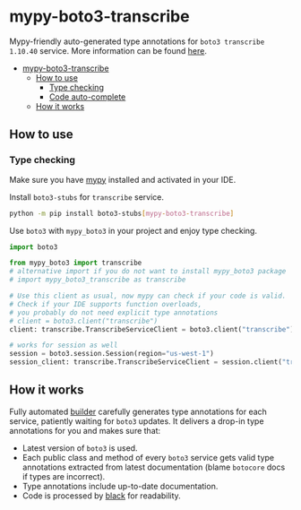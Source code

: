 # mypy-boto3-transcribe

Mypy-friendly auto-generated type annotations for `boto3 transcribe 1.10.40` service.
More information can be found [here](https://github.com/vemel/mypy_boto3).

- [mypy-boto3-transcribe](#mypy-boto3-transcribe)
  - [How to use](#how-to-use)
    - [Type checking](#type-checking)
    - [Code auto-complete](#code-auto-complete)
  - [How it works](#how-it-works)

## How to use

### Type checking

Make sure you have [mypy](https://github.com/python/mypy) installed and activated in your IDE.

Install `boto3-stubs` for `transcribe` service.

```bash
python -m pip install boto3-stubs[mypy-boto3-transcribe]
```

Use `boto3` with `mypy_boto3` in your project and enjoy type checking.

```python
import boto3

from mypy_boto3 import transcribe
# alternative import if you do not want to install mypy_boto3 package
# import mypy_boto3_transcribe as transcribe

# Use this client as usual, now mypy can check if your code is valid.
# Check if your IDE supports function overloads,
# you probably do not need explicit type annotations
# client = boto3.client("transcribe")
client: transcribe.TranscribeServiceClient = boto3.client("transcribe")

# works for session as well
session = boto3.session.Session(region="us-west-1")
session_client: transcribe.TranscribeServiceClient = session.client("transcribe")

```

## How it works

Fully automated [builder](https://github.com/vemel/mypy_boto3) carefully generates
type annotations for each service, patiently waiting for `boto3` updates. It delivers
a drop-in type annotations for you and makes sure that:

- Latest version of `boto3` is used.
- Each public class and method of every `boto3` service gets valid type annotations
  extracted from latest documentation (blame `botocore` docs if types are incorrect).
- Type annotations include up-to-date documentation.
- Code is processed by [black](https://github.com/psf/black) for readability.